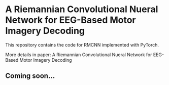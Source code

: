 # A Riemannian Convolutional Nueral Network for EEG-Based Motor Imagery Decoding
This repository contains the code for RMCNN implemented with PyTorch.

More details in paper: A Riemannian Convolutional Nueral Network for EEG-Based Motor Imagery Decoding

## Coming soon...

